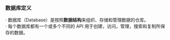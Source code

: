 ### 数据库定义
· 数据库（Database）是按照**数据结构**来组织、存储和管理数据的仓库。  
· 每个数据库都有一个或多个不同的 API 用于创建，访问，管理，搜索和复制所保存的数据。
